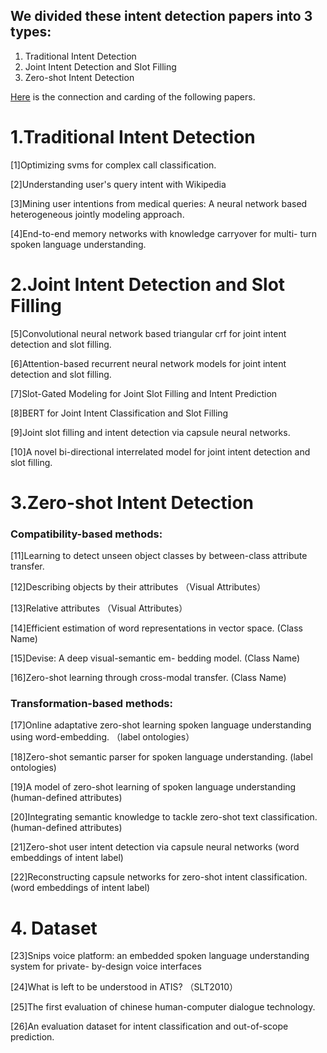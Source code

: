 ## We divided these intent detection papers into 3 types: 
1. Traditional Intent Detection  
2. Joint Intent Detection and Slot Filling  
3. Zero-shot Intent Detection

[Here](https://github.com/FYNIXnlpGroupIIE/PaperReading/tree/main/2020-06-16%20%E6%84%8F%E5%9B%BE%E8%AF%86%E5%88%AB) is the connection and carding of the following papers.

# 1.Traditional Intent Detection
[1]Optimizing svms for complex call classification.

[2]Understanding user's query intent with Wikipedia

[3]Mining user intentions from medical queries: A neural network based heterogeneous jointly modeling approach. 

[4]End-to-end memory networks with knowledge carryover for multi- turn spoken language understanding. 

# 2.Joint Intent Detection and Slot Filling
[5]Convolutional neural network based triangular crf for joint intent detection and slot filling. 

[6]Attention-based recurrent neural network models for joint intent detection and slot filling. 

[7]Slot-Gated Modeling for Joint Slot Filling and Intent Prediction

[8]BERT for Joint Intent Classification and Slot Filling

[9]Joint slot filling and intent detection via capsule neural networks. 

[10]A novel bi-directional interrelated model for joint intent detection and slot filling. 

# 3.Zero-shot Intent Detection
### Compatibility-based methods:
[11]Learning to detect unseen object classes by between-class attribute transfer.

[12]Describing objects by their attributes （Visual Attributes）

[13]Relative attributes （Visual Attributes）

[14]Efficient estimation of word representations in vector space.  (Class Name)

[15]Devise: A deep visual-semantic em- bedding model.  (Class Name)

[16]Zero-shot learning through cross-modal transfer. (Class Name)

### Transformation-based methods:
[17]Online adaptative zero-shot learning spoken language understanding using word-embedding. （label ontologies）

[18]Zero-shot semantic parser for spoken language understanding. (label ontologies)

[19]A model of zero-shot learning of spoken language understanding (human-defined attributes)

[20]Integrating semantic knowledge to tackle zero-shot text classification. (human-defined attributes)

[21]Zero-shot user intent detection via capsule neural networks (word embeddings of intent label)

[22]Reconstructing capsule networks for zero-shot intent classification. (word embeddings of intent label)

# 4. Dataset
[23]Snips voice platform: an embedded spoken language understanding system for private- by-design voice interfaces 

[24]What is left to be understood in ATIS? （SLT2010）

[25]The first evaluation of chinese human-computer dialogue technology. 

[26]An evaluation dataset for intent classification and out-of-scope prediction. 


